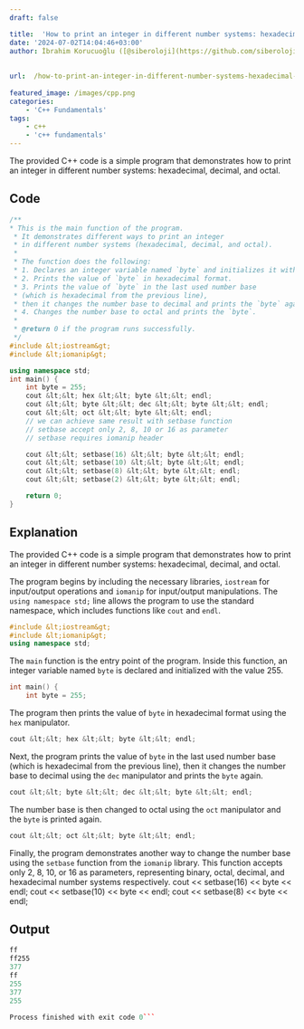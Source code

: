 ```yaml
---
draft: false

title:  'How to print an integer in different number systems: hexadecimal, decimal, and octal?'
date: '2024-07-02T14:04:46+03:00'
author: İbrahim Korucuoğlu ([@siberoloji](https://github.com/siberoloji))
 
 
url:  /how-to-print-an-integer-in-different-number-systems-hexadecimal-decimal-and-octal/
 
featured_image: /images/cpp.png
categories:
    - 'C++ Fundamentals'
tags:
    - c++
    - 'c++ fundamentals'
---
```



The provided C++ code is a simple program that demonstrates how to print an integer in different number systems: hexadecimal, decimal, and octal.



## Code


```cpp
/**
* This is the main function of the program.
 * It demonstrates different ways to print an integer
 * in different number systems (hexadecimal, decimal, and octal).
 *
 * The function does the following:
 * 1. Declares an integer variable named `byte` and initializes it with the value 255.
 * 2. Prints the value of `byte` in hexadecimal format.
 * 3. Prints the value of `byte` in the last used number base
 * (which is hexadecimal from the previous line),
 * then it changes the number base to decimal and prints the `byte` again.
 * 4. Changes the number base to octal and prints the `byte`.
 *
 * @return 0 if the program runs successfully.
 */
#include &lt;iostream&gt;
#include &lt;iomanip&gt;

using namespace std;
int main() {
    int byte = 255;
    cout &lt;&lt; hex &lt;&lt; byte &lt;&lt; endl;
    cout &lt;&lt; byte &lt;&lt; dec &lt;&lt; byte &lt;&lt; endl;
    cout &lt;&lt; oct &lt;&lt; byte &lt;&lt; endl;
    // we can achieve same result with setbase function
    // setbase accept only 2, 8, 10 or 16 as parameter
    // setbase requires iomanip header

    cout &lt;&lt; setbase(16) &lt;&lt; byte &lt;&lt; endl;
    cout &lt;&lt; setbase(10) &lt;&lt; byte &lt;&lt; endl;
    cout &lt;&lt; setbase(8) &lt;&lt; byte &lt;&lt; endl;
    cout &lt;&lt; setbase(2) &lt;&lt; byte &lt;&lt; endl;

    return 0;
}
```



## Explanation



The provided C++ code is a simple program that demonstrates how to print an integer in different number systems: hexadecimal, decimal, and octal.



The program begins by including the necessary libraries, `iostream` for input/output operations and `iomanip` for input/output manipulations. The `using namespace std;` line allows the program to use the standard namespace, which includes functions like `cout` and `endl`.


```cpp
#include &lt;iostream&gt;
#include &lt;iomanip&gt;
using namespace std;
```



The `main` function is the entry point of the program. Inside this function, an integer variable named `byte` is declared and initialized with the value 255.


```cpp
int main() {
    int byte = 255;
```



The program then prints the value of `byte` in hexadecimal format using the `hex` manipulator.


```cpp
cout &lt;&lt; hex &lt;&lt; byte &lt;&lt; endl;
```



Next, the program prints the value of `byte` in the last used number base (which is hexadecimal from the previous line), then it changes the number base to decimal using the `dec` manipulator and prints the `byte` again.


```cpp
cout &lt;&lt; byte &lt;&lt; dec &lt;&lt; byte &lt;&lt; endl;
```



The number base is then changed to octal using the `oct` manipulator and the `byte` is printed again.


```cpp
cout &lt;&lt; oct &lt;&lt; byte &lt;&lt; endl;
```



Finally, the program demonstrates another way to change the number base using the `setbase` function from the `iomanip` library. This function accepts only 2, 8, 10, or 16 as parameters, representing binary, octal, decimal, and hexadecimal number systems respectively. cout &lt;&lt; setbase(16) &lt;&lt; byte &lt;&lt; endl; cout &lt;&lt; setbase(10) &lt;&lt; byte &lt;&lt; endl; cout &lt;&lt; setbase(8) &lt;&lt; byte &lt;&lt; endl;



## Output


```cpp
ff
ff255
377
ff
255
377
255

Process finished with exit code 0```
